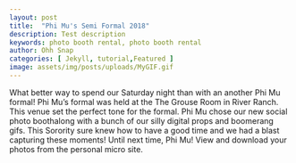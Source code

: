 ```yaml
---
layout: post
title:  "Phi Mu's Semi Formal 2018"
description: Test description
keywords: photo booth rental, photo booth rental
author: Ohh Snap
categories: [ Jekyll, tutorial,Featured ]
image: assets/img/posts/uploads/MyGIF.gif
---
```

What better way to spend our Saturday night than with an another Phi Mu formal! Phi Mu’s formal was held at the The Grouse Room in River Ranch. This venue set the perfect tone for the formal. Phi Mu chose our new social photo boothalong with a bunch of our silly digital props and boomerang gifs. This Sorority sure knew how to have a good time and we had a blast capturing these moments! Until next time, Phi Mu! View and download your photos from the personal micro site. 

